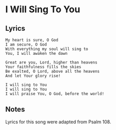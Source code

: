 # I Will Sing To You

## Lyrics

    My heart is sure, O God
    I am secure, O God
    With everything my soul will sing to
    You, I will awaken the dawn
    
    Great are you, Lord, higher than heavens
    Your faithfulness fills the skies
    Be exalted, O Lord, above all the heavens
    And let Your glory rise!
    
    I will sing to You
    I will sing to You
    I will praise You, O God, before the world!

## Notes

Lyrics for this song were adapted from Psalm 108.
